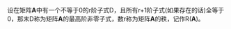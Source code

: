 设在矩阵**A**中有一个不等于0的r阶子式D，且所有r+1阶子式\(如果存在的话\)全等于0，那末D称为矩阵**A**的最高阶非零子式，数r称为矩阵**A**的秩，记作R\(**A**\)。



